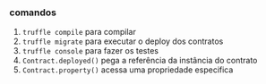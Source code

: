 
### comandos

1. `truffle compile` para compilar
2. `truffle migrate` para executar o deploy dos contratos
3. `truffle console` para fazer os testes
4. `Contract.deployed()` pega a referência da instância do contrato
5. `Contract.property()` acessa uma propriedade especifica